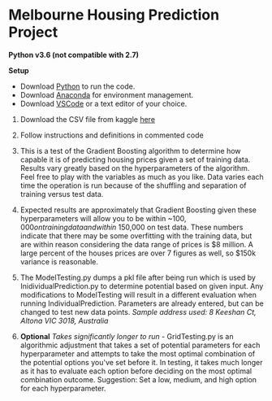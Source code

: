 # Melbourne Housing Prediction Project
**Python v3.6 (not compatible with 2.7)**

**Setup**
- Download [Python](https://www.python.org/downloads/) to run the code.
- Download [Anaconda](https://www.anaconda.com/download/) for environment management.
- Download [VSCode](https://code.visualstudio.com/download) or a text editor of your choice.

1. Download the CSV file from kaggle [here](https://www.kaggle.com/anthonypino/melbourne-housing-market?)

2. Follow instructions and definitions in commented code

3. This is a test of the Gradient Boosting algorithm to determine how capable it is of predicting housing prices given a set of training data. Results vary greatly based on the hyperparameters of the algorithm. Feel free to play with the variables as much as you like. Data varies each time the operation is run because of the shuffling and separation of training versus test data.

4. Expected results are approximately that Gradient Boosting given these hyperparameters will allow you to be within ~$100,000 on training data and within ~$150,000 on test data. These numbers indicate that there may be some overfitting with the training data, but are within reason considering the data range of prices is $8 million. A large percent of the houses prices are over 7 figures as well, so $150k variance is reasonable.

5. The ModelTesting.py dumps a pkl file after being run which is used by InidividualPrediction.py to determine potential based on given input. Any modifications to ModelTesting will result in a different evaluation when running IndividualPrediction. Parameters are already entered, but can be changed to test new data points.
*Sample address used: 8 Keeshan Ct, Altona VIC 3018, Australia*

6. **Optional** *Takes significantly longer to run* - GridTesting.py is an algorithmic adjustment that takes a set of potential parameters for each hyperparameter and attempts to take the most optimal combination of the potential options you've set before it. In testing, it takes much longer as it has to evaluate each option before deciding on the most optimal combination outcome. Suggestion: Set a low, medium, and high option for each hyperparameter.
